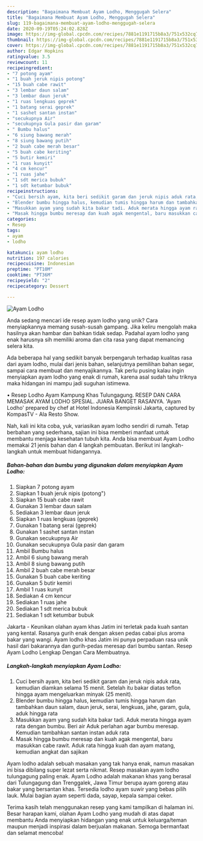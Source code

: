 ```yaml
---
description: "Bagaimana Membuat Ayam Lodho, Menggugah Selera"
title: "Bagaimana Membuat Ayam Lodho, Menggugah Selera"
slug: 119-bagaimana-membuat-ayam-lodho-menggugah-selera
date: 2020-09-19T05:24:02.828Z
image: https://img-global.cpcdn.com/recipes/7881e1191715b8a3/751x532cq70/ayam-lodho-foto-resep-utama.jpg
thumbnail: https://img-global.cpcdn.com/recipes/7881e1191715b8a3/751x532cq70/ayam-lodho-foto-resep-utama.jpg
cover: https://img-global.cpcdn.com/recipes/7881e1191715b8a3/751x532cq70/ayam-lodho-foto-resep-utama.jpg
author: Edgar Hopkins
ratingvalue: 3.5
reviewcount: 11
recipeingredient:
- "7 potong ayam"
- "1 buah jeruk nipis potong"
- "15 buah cabe rawit"
- "3 lembar daun salam"
- "3 lembar daun jeruk"
- "1 ruas lengkuas geprek"
- "1 batang serai geprek"
- "1 sashet santan instan"
- "secukupnya Air"
- "secukupnya Gula pasir dan garam"
- " Bumbu halus"
- "6 siung bawang merah"
- "8 siung bawang putih"
- "2 buah cabe merah besar"
- "5 buah cabe keriting"
- "5 butir kemiri"
- "1 ruas kunyit"
- "4 cm kencur"
- "1 ruas jahe"
- "1 sdt merica bubuk"
- "1 sdt ketumbar bubuk"
recipeinstructions:
- "Cuci bersih ayam, kita beri sedikit garam dan jeruk nipis aduk rata, kemudian diamkan selama 15 menit. Setelah itu bakar diatas teflon hingga ayam mengeluarkan minyak (25 menit)."
- "Blender bumbu hingga halus, kemudian tumis hingga harum dan tambahkan daun salam, daun jeruk, serai, lengkuas, jahe, garam, gula, aduk hingga rata"
- "Masukkan ayam yang sudah kita bakar tadi. Aduk merata hingga ayam rata dengan bumbu. Beri air Aduk perlahan agar bumbu meresap. Kemudian tambahkan santan instan aduk rata"
- "Masak hingga bumbu meresap dan kuah agak mengental, baru masukkan cabe rawit. Aduk rata hingga kuah dan ayam matang, kemudian angkat dan sajikan"
categories:
- Resep
tags:
- ayam
- lodho

katakunci: ayam lodho 
nutrition: 197 calories
recipecuisine: Indonesian
preptime: "PT10M"
cooktime: "PT36M"
recipeyield: "2"
recipecategory: Dessert

---
```



![Ayam Lodho](https://img-global.cpcdn.com/recipes/7881e1191715b8a3/751x532cq70/ayam-lodho-foto-resep-utama.jpg)

Anda sedang mencari ide resep ayam lodho yang unik? Cara menyiapkannya memang susah-susah gampang. Jika keliru mengolah maka hasilnya akan hambar dan bahkan tidak sedap. Padahal ayam lodho yang enak harusnya sih memiliki aroma dan cita rasa yang dapat memancing selera kita.

Ada beberapa hal yang sedikit banyak berpengaruh terhadap kualitas rasa dari ayam lodho, mulai dari jenis bahan, selanjutnya pemilihan bahan segar, sampai cara membuat dan menyajikannya. Tak perlu pusing kalau ingin menyiapkan ayam lodho yang enak di rumah, karena asal sudah tahu triknya maka hidangan ini mampu jadi suguhan istimewa.

• Resep Lodho Ayam Kampung Khas Tulungagung. RESEP DAN CARA MEMASAK AYAM LODHO SPESIAL. JUARA BANGET RASANYA. &#39;Ayam Lodho&#39; prepared by chef at Hotel Indonesia Kempinski Jakarta, captured by KompasTV - Ala Resto Show.


Nah, kali ini kita coba, yuk, variasikan ayam lodho sendiri di rumah. Tetap berbahan yang sederhana, sajian ini bisa memberi manfaat untuk membantu menjaga kesehatan tubuh kita. Anda bisa membuat Ayam Lodho memakai 21 jenis bahan dan 4 langkah pembuatan. Berikut ini langkah-langkah untuk membuat hidangannya.

<!--inarticleads1-->

##### Bahan-bahan dan bumbu yang digunakan dalam menyiapkan Ayam Lodho:

1. Siapkan 7 potong ayam
1. Siapkan 1 buah jeruk nipis (potong&#34;)
1. Siapkan 15 buah cabe rawit
1. Gunakan 3 lembar daun salam
1. Sediakan 3 lembar daun jeruk
1. Siapkan 1 ruas lengkuas (geprek)
1. Gunakan 1 batang serai (geprek)
1. Gunakan 1 sashet santan instan
1. Gunakan secukupnya Air
1. Gunakan secukupnya Gula pasir dan garam
1. Ambil  Bumbu halus
1. Ambil 6 siung bawang merah
1. Ambil 8 siung bawang putih
1. Ambil 2 buah cabe merah besar
1. Gunakan 5 buah cabe keriting
1. Gunakan 5 butir kemiri
1. Ambil 1 ruas kunyit
1. Sediakan 4 cm kencur
1. Sediakan 1 ruas jahe
1. Sediakan 1 sdt merica bubuk
1. Sediakan 1 sdt ketumbar bubuk


Jakarta - Keunikan olahan ayam khas Jatim ini terletak pada kuah santan yang kental. Rasanya gurih enak dengan aksen pedas cabai plus aroma bakar yang wangi. Ayam lodho khas Jatim ini punya perpaduan rasa unik hasil dari bakarannya dan gurih-pedas meresap dari bumbu santan. Resep Ayam Lodho Lengkap Dengan Cara Membuatnya. 

<!--inarticleads2-->

##### Langkah-langkah menyiapkan Ayam Lodho:

1. Cuci bersih ayam, kita beri sedikit garam dan jeruk nipis aduk rata, kemudian diamkan selama 15 menit. Setelah itu bakar diatas teflon hingga ayam mengeluarkan minyak (25 menit).
1. Blender bumbu hingga halus, kemudian tumis hingga harum dan tambahkan daun salam, daun jeruk, serai, lengkuas, jahe, garam, gula, aduk hingga rata
1. Masukkan ayam yang sudah kita bakar tadi. Aduk merata hingga ayam rata dengan bumbu. Beri air Aduk perlahan agar bumbu meresap. Kemudian tambahkan santan instan aduk rata
1. Masak hingga bumbu meresap dan kuah agak mengental, baru masukkan cabe rawit. Aduk rata hingga kuah dan ayam matang, kemudian angkat dan sajikan


Ayam lodho adalah sebuah masakan yang tak hanya enak, namun masakan ini bisa dibilang super lezat serta nikmat. Resep masakan ayam lodho tulungagung paling enak. Ayam Lodho adalah makanan khas yang berasal dari Tulungagung dan Trenggalek, Jawa Timur berupa ayam goreng atau bakar yang bersantan khas. Tersedia lodho ayam suwir yang bebas pilih lauk. Mulai bagian ayam seperti dada, sayap, kepala sampai ceker. 

Terima kasih telah menggunakan resep yang kami tampilkan di halaman ini. Besar harapan kami, olahan Ayam Lodho yang mudah di atas dapat membantu Anda menyiapkan hidangan yang enak untuk keluarga/teman maupun menjadi inspirasi dalam berjualan makanan. Semoga bermanfaat dan selamat mencoba!
